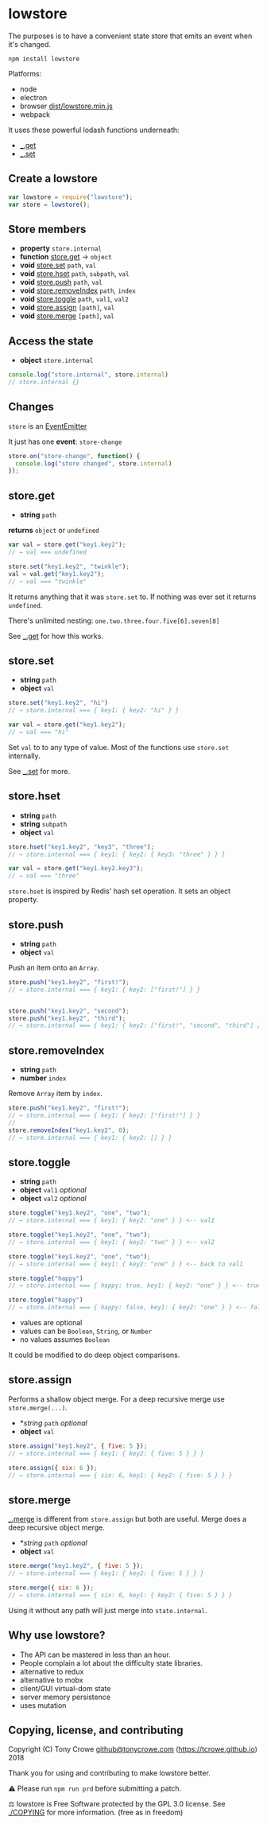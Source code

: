 
# lowstore

The purposes is to have a convenient state store that emits an event when it's changed.

`npm install lowstore`

Platforms:
+ node
+ electron
+ browser [dist/lowstore.min.js](https://raw.githubusercontent.com/tcrowe/lowstore/master/dist/lowstore.min.js)
+ webpack

It uses these powerful lodash functions underneath:
+ [\_.get](https://lodash.com/docs/#get)
+ [\_.set](https://lodash.com/docs/#set)

## Create a lowstore

```js
var lowstore = require("lowstore");
var store = lowstore();
```

## Store members

+ **property** `store.internal`
+ **function** [store.get](#storeget) → `object`
+ **void** [store.set](#storeset) `path`, `val`
+ **void** [store.hset](#storehset) `path`, `subpath`, `val`
+ **void** [store.push](#storepush) `path`, `val`
+ **void** [store.removeIndex](#storeremoveIndex) `path`, `index`
+ **void** [store.toggle](#storetoggle) `path`, `val1`, `val2`
+ **void** [store.assign](#storeassign) `[path]`, `val`
+ **void** [store.merge](#storemerge) `[path]`, `val`

## Access the state

+ **object** `store.internal`

```js
console.log("store.internal", store.internal)
// store.internal {}
```

## Changes

`store` is an [EventEmitter](http://nodejs.org/dist/latest/docs/api/events.html#events_class_eventemitter)

It just has one **event**: `store-change`

```js
store.on("store-change", function() {
  console.log("store changed", store.internal)
});
```

## store.get

+ **string** `path`

**returns** `object` or `undefined`

```js
var val = store.get("key1.key2");
// → val === undefined

store.set("key1.key2", "twinkle");
val = val.get("key1.key2");
// → val === "twinkle"
```

It returns anything that it was `store.set` to. If nothing was ever set it returns `undefined`.

There's unlimited nesting: `one.two.three.four.five[6].seven[8]`

See [_.get](https://lodash.com/docs/#get) for how this works.

## store.set

+ **string** `path`
+ **object** `val`

```js
store.set("key1.key2", "hi")
// → store.internal === { key1: { key2: "hi" } }

var val = store.get("key1.key2");
// → val === "hi"
```

Set `val` to to any type of value. Most of the functions use `store.set` internally.

See [_.set](https://lodash.com/docs/#set) for more.

## store.hset

+ **string** `path`
+ **string** `subpath`
+ **object** `val`

```js
store.hset("key1.key2", "key3", "three");
// → store.internal === { key1: { key2: { key3: "three" } } }

var val = store.get("key1.key2.key3");
// → val === "three"
```

`store.hset` is inspired by Redis' hash set operation. It sets an object property.

## store.push

+ **string** `path`
+ **object** `val`

Push an item onto an `Array`.

```js
store.push("key1.key2", "first!");
// → store.internal === { key1: { key2: ["first!"] } }


store.push("key1.key2", "second");
store.push("key1.key2", "third");
// → store.internal === { key1: { key2: ["first!", "second", "third"] } }
```

## store.removeIndex

+ **string** `path`
+ **number** `index`

Remove `Array` item by `index`.

```js
store.push("key1.key2", "first!");
// → store.internal === { key1: { key2: ["first!"] } }
//
store.removeIndex("key1.key2", 0);
// → store.internal === { key1: { key2: [] } }
```

## store.toggle

+ **string** `path`
+ **object** `val1` *optional*
+ **object** `val2` *optional*

```js
store.toggle("key1.key2", "one", "two");
// → store.internal === { key1: { key2: "one" } } <-- val1

store.toggle("key1.key2", "one", "two");
// → store.internal === { key1: { key2: "two" } } <-- val2

store.toggle("key1.key2", "one", "two");
// → store.internal === { key1: { key2: "one" } } <-- back to val1

store.toggle("happy")
// → store.internal === { happy: true, key1: { key2: "one" } } <-- true

store.toggle("happy")
// → store.internal === { happy: false, key1: { key2: "one" } } <-- false
```

+ values are optional
+ values can be `Boolean`, `String`, or `Number`
+ no values assumes `Boolean`

It could be modified to do deep object comparisons.

## store.assign

Performs a shallow object merge. For a deep recursive merge use `store.merge(...)`.

+ **string* `path` *optional*
+ **object** `val`

```js
store.assign("key1.key2", { five: 5 });
// → store.internal === { key1: { key2: { five: 5 } } }

store.assign({ six: 6 });
// → store.internal === { six: 6, key1: { key2: { five: 5 } } }
```

## store.merge

[\_.merge](https://lodash.com/docs/#merge) is different from `store.assign` but both are useful. Merge does a deep recursive object merge.

+ **string* `path` *optional*
+ **object** `val`

```js
store.merge("key1.key2", { five: 5 });
// → store.internal === { key1: { key2: { five: 5 } } }

store.merge({ six: 6 });
// → store.internal === { six: 6, key1: { key2: { five: 5 } } }
```

Using it without any path will just merge into `state.internal`.

## Why use lowstore?

+ The API can be mastered in less than an hour.
+ People complain a lot about the difficulty state libraries.
+ alternative to redux
+ alternative to mobx
+ client/GUI virtual-dom state
+ server memory persistence
+ uses mutation

## Copying, license, and contributing

Copyright (C) Tony Crowe <github@tonycrowe.com> (https://tcrowe.github.io) 2018

Thank you for using and contributing to make lowstore better.

⚠️ Please run `npm run prd` before submitting a patch.

⚖️ lowstore is Free Software protected by the GPL 3.0 license. See [./COPYING](./COPYING) for more information. (free as in freedom)
